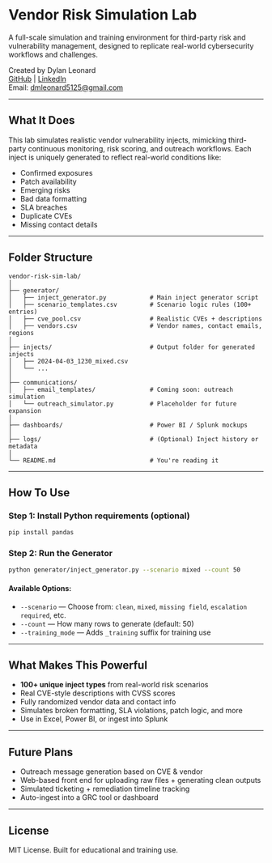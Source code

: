 # Vendor Risk Simulation Lab

A full-scale simulation and training environment for third-party risk and vulnerability management, designed to replicate real-world cybersecurity workflows and challenges.

Created by Dylan Leonard  
[GitHub](https://github.com/dylanleonard-1) | [LinkedIn](https://www.linkedin.com/in/dylan-leonard-b0962825b/)  
Email: dmleonard5125@gmail.com

---

## What It Does

This lab simulates realistic vendor vulnerability injects, mimicking third-party continuous monitoring, risk scoring, and outreach workflows. Each inject is uniquely generated to reflect real-world conditions like:

- Confirmed exposures
- Patch availability
- Emerging risks
- Bad data formatting
- SLA breaches
- Duplicate CVEs
- Missing contact details

---

## Folder Structure

```
vendor-risk-sim-lab/
│
├── generator/
│   ├── inject_generator.py            # Main inject generator script
│   ├── scenario_templates.csv         # Scenario logic rules (100+ entries)
│   ├── cve_pool.csv                   # Realistic CVEs + descriptions
│   ├── vendors.csv                    # Vendor names, contact emails, regions
│
├── injects/                           # Output folder for generated injects
│   ├── 2024-04-03_1230_mixed.csv
│   └── ...
│
├── communications/
│   ├── email_templates/               # Coming soon: outreach simulation
│   └── outreach_simulator.py          # Placeholder for future expansion
│
├── dashboards/                        # Power BI / Splunk mockups
│
├── logs/                              # (Optional) Inject history or metadata
│
└── README.md                          # You're reading it
```

---

## How To Use

### Step 1: Install Python requirements (optional)
```bash
pip install pandas
```

### Step 2: Run the Generator
```bash
python generator/inject_generator.py --scenario mixed --count 50
```

#### Available Options:
- `--scenario` — Choose from: `clean`, `mixed`, `missing field`, `escalation required`, etc.
- `--count` — How many rows to generate (default: 50)
- `--training_mode` — Adds `_training` suffix for training use

---

## What Makes This Powerful

- **100+ unique inject types** from real-world risk scenarios
- Real CVE-style descriptions with CVSS scores
- Fully randomized vendor data and contact info
- Simulates broken formatting, SLA violations, patch logic, and more
- Use in Excel, Power BI, or ingest into Splunk

---

## Future Plans

- Outreach message generation based on CVE & vendor
- Web-based front end for uploading raw files + generating clean outputs
- Simulated ticketing + remediation timeline tracking
- Auto-ingest into a GRC tool or dashboard

---

## License

MIT License. Built for educational and training use.